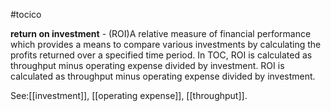 #tocico

<b>return on investment</b> - (ROI)A relative measure of financial performance which provides a means to compare various investments by calculating the profits returned over a specified time period. In TOC, ROI is calculated as throughput minus operating expense divided by investment. ROI is calculated as throughput minus operating expense divided by investment. 



See:[[investment]], [[operating expense]], [[throughput]].
